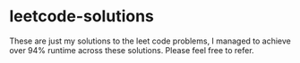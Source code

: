 # leetcode-solutions
These are just my solutions to the leet code problems, I managed to achieve over 94% runtime across these solutions.
Please feel free to refer.
